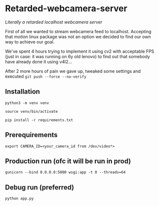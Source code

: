 # Retarded-webcamera-server
*Literally a retarded localhost webcamera server*

First of all we wanted to stream webcamera feed to localhost. Accepting that *motion* linux package was not an option we decided to find our own way to achieve our goal.

We've spent 4 hours trying to implement it using cv2 with acceptable FPS (just in case: it was running on 6y old lenovo) to find out that somebody have already done it using v4l2...

After 2 more hours of pain we gave up, tweaked some settings and executed ```git push --force --no-verify```


## Installation 
```python3 -m venv venv```

```source venv/bin/activate```

```pip install -r requirements.txt```

## Prerequirements
```export CAMERA_ID=<your_camera_id from /dev/video*>```

## Production run (ofc it will be run in prod)
```gunicorn --bind 0.0.0.0:5000 wsgi:app -t 0 --threads=64```

## Debug run (preferred)
```python app.py```
